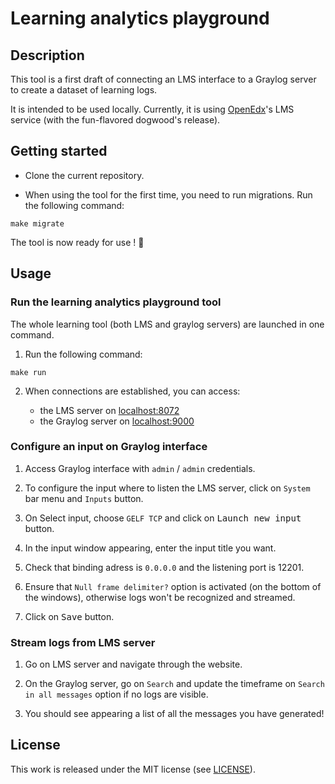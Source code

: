# Learning analytics playground

## Description

This tool is a first draft of connecting an LMS interface to a Graylog server to create a dataset 
of learning logs.

It is intended to be used locally. 
Currently, it is using [OpenEdx](https://github.com/openfun/openedx-docker)'s LMS service 
(with the fun-flavored dogwood's release).

## Getting started

- Clone the current repository.

- When using the tool for the first time, you need to run migrations. Run the following command:

```
make migrate
```

The tool is now ready for use ! :rocket:

## Usage

### Run the learning analytics playground tool

The whole learning tool (both LMS and graylog servers) are launched in one command. 

1. Run the following command:

```
make run
```

2. When connections are established, you can access:

    * the LMS server on [localhost:8072](http://localhost:8072)
    * the Graylog server on [localhost:9000](http://localhost:9000)

### Configure an input on Graylog interface

1. Access Graylog interface with `admin` / `admin` credentials.

2. To configure the input where to listen the LMS server, click on `System` bar menu and `Inputs`
button.

3. On Select input, choose `GELF TCP` and click on <kbd>Launch new input</kbd> button. 

4. In the input window appearing, enter the input title you want.

5. Check that binding adress is `0.0.0.0` and the listening port is 12201. 

6. Ensure that `Null frame delimiter?` option is activated (on the bottom of the windows), 
otherwise logs won't be recognized and streamed.

7. Click on <kbd>Save</kbd> button.

### Stream logs from LMS server

1. Go on LMS server and navigate through the website.

2. On the Graylog server, go on `Search` and update the timeframe on `Search in all messages` 
option if no logs are visible. 

3. You should see appearing a list of all the messages you have generated!

## License

This work is released under the MIT license (see [LICENSE](./LICENSE)).
